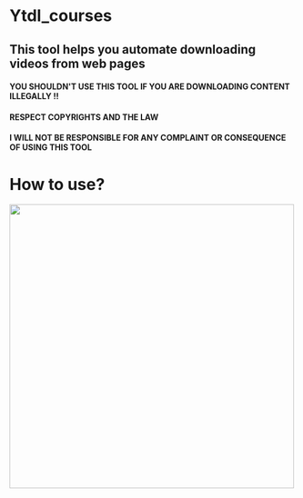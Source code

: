 # Ytdl_courses

## This tool helps you automate downloading videos from web pages

#### YOU SHOULDN'T USE THIS TOOL IF YOU ARE DOWNLOADING CONTENT ILLEGALLY !! 
#### RESPECT COPYRIGHTS AND THE LAW 
#### I WILL NOT BE RESPONSIBLE FOR ANY COMPLAINT OR CONSEQUENCE OF USING THIS TOOL 

# How to use?
<a href="https://github.com/omer-re/Ytdl_courses/raw/main/YTDL%20tutorial.mp4">
   <img src="https://i.imgur.com/DGQMCO5.png" width="500" />
</a>
